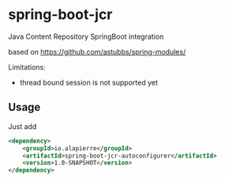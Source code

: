 # spring-boot-jcr
Java Content Repository SpringBoot integration 

based on https://github.com/astubbs/spring-modules/

Limitations:

- thread bound session is not supported yet

## Usage

Just add 

```xml
<dependency>        
    <groupId>io.alapierre</groupId>
    <artifactId>spring-boot-jcr-autoconfigurer</artifactId>
    <version>1.0-SNAPSHOT</version> 
</dependency>
```